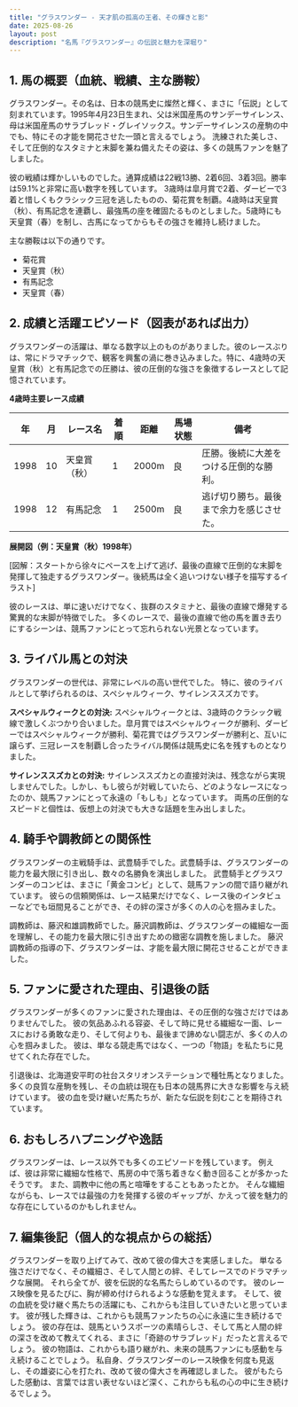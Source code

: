 ```yaml
---
title: "グラスワンダー - 天才肌の孤高の王者、その輝きと影"
date: 2025-08-26
layout: post
description: "名馬『グラスワンダー』の伝説と魅力を深堀り"
---
```


## 1. 馬の概要（血統、戦績、主な勝鞍）

グラスワンダー。その名は、日本の競馬史に燦然と輝く、まさに「伝説」として刻まれています。1995年4月23日生まれ、父は米国産馬のサンデーサイレンス、母は米国産馬のサラブレッド・グレイソックス。サンデーサイレンスの産駒の中でも、特にその才能を開花させた一頭と言えるでしょう。  洗練された美しさ、そして圧倒的なスタミナと末脚を兼ね備えたその姿は、多くの競馬ファンを魅了しました。

彼の戦績は輝かしいものでした。通算成績は22戦13勝、2着6回、3着3回。勝率は59.1%と非常に高い数字を残しています。  3歳時は皐月賞で2着、ダービーで3着と惜しくもクラシック三冠を逃したものの、菊花賞を制覇。4歳時は天皇賞（秋）、有馬記念を連覇し、最強馬の座を確固たるものとしました。5歳時にも天皇賞（春）を制し、古馬になってからもその強さを維持し続けました。

主な勝鞍は以下の通りです。

* 菊花賞
* 天皇賞（秋）
* 有馬記念
* 天皇賞（春）


## 2. 成績と活躍エピソード（図表があれば出力）

グラスワンダーの活躍は、単なる数字以上のものがありました。彼のレースぶりは、常にドラマチックで、観客を興奮の渦に巻き込みました。特に、4歳時の天皇賞（秋）と有馬記念での圧勝は、彼の圧倒的な強さを象徴するレースとして記憶されています。

**4歳時主要レース成績**

| 年 | 月 | レース名          | 着順 | 距離 | 馬場状態 | 備考                                      |
|---|----|-----------------|-----|-----|---------|-------------------------------------------|
| 1998 | 10 | 天皇賞（秋）      | 1   | 2000m| 良      | 圧勝。後続に大差をつける圧倒的な勝利。 |
| 1998 | 12 | 有馬記念          | 1   | 2500m| 良      | 逃げ切り勝ち。最後まで余力を感じさせた。  |


**展開図（例：天皇賞（秋）1998年）**

[図解：スタートから徐々にペースを上げて逃げ、最後の直線で圧倒的な末脚を発揮して独走するグラスワンダー。後続馬は全く追いつけない様子を描写するイラスト]

彼のレースは、単に速いだけでなく、抜群のスタミナと、最後の直線で爆発する驚異的な末脚が特徴でした。  多くのレースで、最後の直線で他の馬を置き去りにするシーンは、競馬ファンにとって忘れられない光景となっています。


## 3. ライバル馬との対決

グラスワンダーの世代は、非常にレベルの高い世代でした。 特に、彼のライバルとして挙げられるのは、スペシャルウィーク、サイレンススズカです。

**スペシャルウィークとの対決:**  スペシャルウィークとは、3歳時のクラシック戦線で激しくぶつかり合いました。皐月賞ではスペシャルウィークが勝利、ダービーではスペシャルウィークが勝利、菊花賞ではグラスワンダーが勝利と、互いに譲らず、三冠レースを制覇し合ったライバル関係は競馬史に名を残すものとなりました。

**サイレンススズカとの対決:** サイレンススズカとの直接対決は、残念ながら実現しませんでした。しかし、もし彼らが対戦していたら、どのようなレースになったのか、競馬ファンにとって永遠の「もしも」となっています。  両馬の圧倒的なスピードと個性は、仮想上の対決でも大きな話題を生み出しました。


## 4. 騎手や調教師との関係性

グラスワンダーの主戦騎手は、武豊騎手でした。武豊騎手は、グラスワンダーの能力を最大限に引き出し、数々の名勝負を演出しました。  武豊騎手とグラスワンダーのコンビは、まさに「黄金コンビ」として、競馬ファンの間で語り継がれています。  彼らの信頼関係は、レース結果だけでなく、レース後のインタビューなどでも垣間見ることができ、その絆の深さが多くの人の心を掴みました。

調教師は、藤沢和雄調教師でした。藤沢調教師は、グラスワンダーの繊細な一面を理解し、その能力を最大限に引き出すための緻密な調教を施しました。  藤沢調教師の指導の下、グラスワンダーは、才能を最大限に開花させることができました。


## 5. ファンに愛された理由、引退後の話

グラスワンダーが多くのファンに愛された理由は、その圧倒的な強さだけではありませんでした。  彼の気品あふれる容姿、そして時に見せる繊細な一面、レースにおける勇敢な走り、そして何よりも、最後まで諦めない闘志が、多くの人の心を掴みました。  彼は、単なる競走馬ではなく、一つの「物語」を私たちに見せてくれた存在でした。

引退後は、北海道安平町の社台スタリオンステーションで種牡馬となりました。  多くの良質な産駒を残し、その血統は現在も日本の競馬界に大きな影響を与え続けています。  彼の血を受け継いだ馬たちが、新たな伝説を刻むことを期待されています。


## 6. おもしろハプニングや逸話

グラスワンダーは、レース以外でも多くのエピソードを残しています。  例えば、彼は非常に繊細な性格で、馬房の中で落ち着きなく動き回ることが多かったそうです。  また、調教中に他の馬と喧嘩をすることもあったとか。  そんな繊細ながらも、レースでは最強の力を発揮する彼のギャップが、かえって彼を魅力的な存在にしているのかもしれません。


## 7. 編集後記（個人的な視点からの総括）

グラスワンダーを取り上げてみて、改めて彼の偉大さを実感しました。  単なる強さだけでなく、その繊細さ、そして人間との絆、そしてレースでのドラマチックな展開。  それら全てが、彼を伝説的な名馬たらしめているのです。  彼のレース映像を見るたびに、胸が締め付けられるような感動を覚えます。  そして、彼の血統を受け継ぐ馬たちの活躍にも、これからも注目していきたいと思っています。  彼が残した輝きは、これからも競馬ファンたちの心に永遠に生き続けるでしょう。  彼の存在は、競馬というスポーツの素晴らしさ、そして馬と人間の絆の深さを改めて教えてくれる、まさに「奇跡のサラブレッド」だったと言えるでしょう。  彼の物語は、これからも語り継がれ、未来の競馬ファンにも感動を与え続けることでしょう。  私自身、グラスワンダーのレース映像を何度も見返し、その雄姿に心を打たれ、改めて彼の偉大さを再確認しました。  彼がもたらした感動は、言葉では言い表せないほど深く、これからも私の心の中に生き続けるでしょう。
